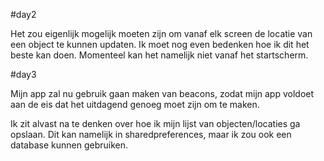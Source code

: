 #day2

Het zou eigenlijk mogelijk moeten zijn om vanaf elk screen de locatie van een object te kunnen updaten. Ik moet nog even bedenken hoe ik dit het beste kan doen. Momenteel kan het namelijk niet vanaf het startscherm. 

#day3

Mijn app zal nu gebruik gaan maken van beacons, zodat mijn app voldoet aan de eis dat het uitdagend genoeg moet zijn om te maken.

Ik zit alvast na te denken over hoe ik mijn lijst van objecten/locaties ga opslaan. Dit kan namelijk in sharedpreferences, maar ik zou ook een database kunnen gebruiken.


